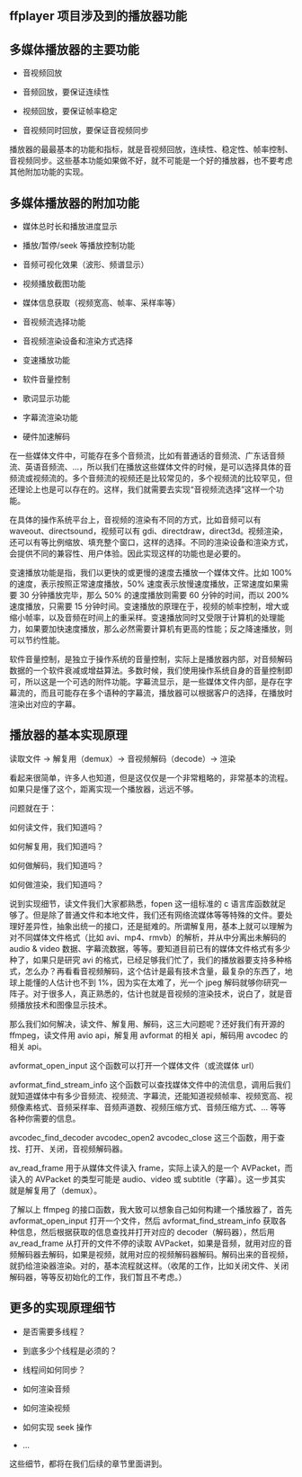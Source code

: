 ## ffplayer 项目涉及到的播放器功能

多媒体播放器的主要功能
----------------------

* 音视频回放

* 音频回放，要保证连续性

* 视频回放，要保证帧率稳定

* 音视频同时回放，要保证音视频同步

播放器的最最基本的功能和指标，就是音视频回放，连续性、稳定性、帧率控制、音视频同步。这些基本功能如果做不好，就不可能是一个好的播放器，也不要考虑其他附加功能的实现。

多媒体播放器的附加功能
----------------------
* 媒体总时长和播放进度显示

* 播放/暂停/seek 等播放控制功能

* 音频可视化效果（波形、频谱显示）

* 视频播放截图功能

* 媒体信息获取（视频宽高、帧率、采样率等）

* 音视频流选择功能

* 音视频渲染设备和渲染方式选择

* 变速播放功能

* 软件音量控制

* 歌词显示功能

* 字幕流渲染功能

* 硬件加速解码

在一些媒体文件中，可能存在多个音频流，比如有普通话的音频流、广东话音频流、英语音频流、...，所以我们在播放这些媒体文件的时候，是可以选择具体的音频流或视频流的。多个音频流的视频还是比较常见的，多个视频流的比较罕见，但还理论上也是可以存在的。这样，我们就需要去实现“音视频流选择”这样一个功能。

在具体的操作系统平台上，音视频的渲染有不同的方式，比如音频可以有 waveout、directsound，视频可以有 gdi、directdraw，direct3d。视频渲染，还可以有等比例缩放、填充整个窗口，这样的选择。不同的渲染设备和渲染方式，会提供不同的兼容性、用户体验。因此实现这样的功能也是必要的。

变速播放功能是指，我们以更快的或更慢的速度去播放一个媒体文件。比如 100% 的速度，表示按照正常速度播放，50% 速度表示放慢速度播放，正常速度如果需要 30 分钟播放完毕，那么 50% 的速度播放则需要 60 分钟的时间，而以 200% 速度播放，只需要 15 分钟时间。变速播放的原理在于，视频的帧率控制，增大或缩小帧率，以及音频在时间上的重采样。变速播放同时又受限于计算机的处理能力，如果要加快速度播放，那么必然需要计算机有更高的性能；反之降速播放，则可以节约性能。

软件音量控制，是独立于操作系统的音量控制，实际上是播放器内部，对音频解码数据的一个软件衰减或增益算法。多数时候，我们使用操作系统自身的音量控制即可，所以这是一个可选的附件功能。字幕流显示，是一些媒体文件内部，是存在字幕流的，而且可能存在多个语种的字幕流，播放器可以根据客户的选择，在播放时渲染出对应的字幕。

## 播放器的基本实现原理
读取文件 -> 解复用（demux）-> 音视频解码（decode）-> 渲染

看起来很简单，许多人也知道，但是这仅仅是一个非常粗略的，非常基本的流程。如果只是懂了这个，距离实现一个播放器，远远不够。

问题就在于：

如何读文件，我们知道吗？

如何解复用，我们知道吗？

如何做解码，我们知道吗？

如何做渲染，我们知道吗？

说到实现细节，读文件我们大家都熟悉，fopen 这一组标准的 c 语言库函数就足够了。但是除了普通文件和本地文件，我们还有网络流媒体等等特殊的文件。要处理好差异性，抽象出统一的接口，还是挺难的。所谓解复用，基本上就可以理解为对不同媒体文件格式（比如 avi、mp4、rmvb）的解析，并从中分离出未解码的 audio & video 数据、字幕流数据，等等。要知道目前已有的媒体文件格式有多少种了，如果只是研究 avi 的格式，已经足够我们忙了，我们的播放器要支持多种格式，怎么办？再看看音视频解码，这个估计是最有技术含量，最复杂的东西了，地球上能懂的人估计也不到 1%，因为实在太难了，光一个 jpeg 解码就够你研究一阵子。对于很多人，真正熟悉的，估计也就是音视频的渲染技术，说白了，就是音频播放技术和图像显示技术。

那么我们如何解决，读文件、解复用、解码，这三大问题呢？还好我们有开源的 ffmpeg，读文件用 avio api，解复用 avformat 的相关 api，解码用 avcodec 的相关 api。

avformat_open_input 这个函数可以打开一个媒体文件（或流媒体 url）

avformat_find_stream_info 这个函数可以查找媒体文件中的流信息，调用后我们就知道媒体中有多少音频流、视频流、字幕流，还能知道视频帧率、视频宽高、视频像素格式、音频采样率、音频声道数、视频压缩方式、音频压缩方式、... 等等各种你需要的信息。

avcodec_find_decoder
avcodec_open2
avcodec_close
这三个函数，用于查找、打开、关闭，音视频解码器。

av_read_frame 用于从媒体文件读入 frame，实际上读入的是一个 AVPacket，而读入的 AVPacket 的类型可能是 audio、video 或 subtitle（字幕）。这一步其实就是解复用了（demux）。

了解以上 ffmpeg 的接口函数，我大致可以想象自己如何构建一个播放器了，首先 avformat_open_input 打开一个文件，然后 avformat_find_stream_info 获取各种信息，然后根据获取的信息查找并打开对应的 decoder（解码器），然后用 av_read_frame 从打开的文件不停的读取 AVPacket，如果是音频，就用对应的音频解码器去解码，如果是视频，就用对应的视频解码器解码。解码出来的音视频，就扔给渲染器渲染。对的，基本流程就这样。（收尾的工作，比如关闭文件、关闭解码器，等等反初始化的工作，我们暂且不考虑。）

## 更多的实现原理细节
* 是否需要多线程？

* 到底多少个线程是必须的？

* 线程间如何同步？

* 如何渲染音频

* 如何渲染视频

* 如何实现 seek 操作

* ...

这些细节，都将在我们后续的章节里面讲到。


